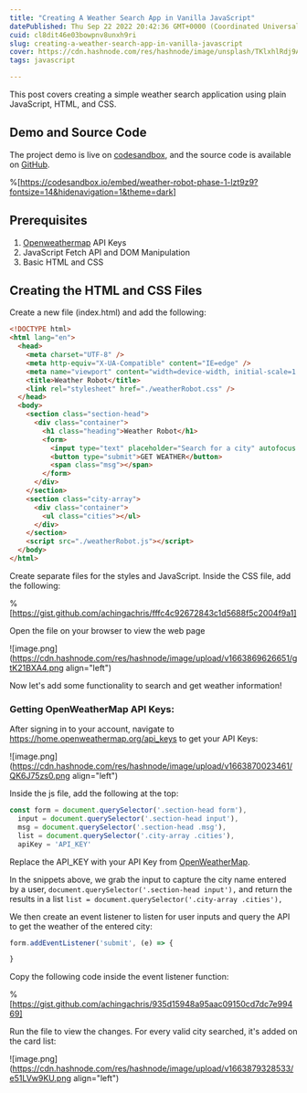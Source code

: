 ```yaml
---
title: "Creating A Weather Search App in Vanilla JavaScript"
datePublished: Thu Sep 22 2022 20:42:36 GMT+0000 (Coordinated Universal Time)
cuid: cl8dit46e03bowpnv8unxh9ri
slug: creating-a-weather-search-app-in-vanilla-javascript
cover: https://cdn.hashnode.com/res/hashnode/image/unsplash/TKlxhlRdj9A/upload/v1662704839483/FenhyLAWU.jpeg
tags: javascript

---
```


This post covers creating a simple weather search application using plain JavaScript, HTML, and CSS.

## Demo and Source Code

The project demo is live on [codesandbox](https://codesandbox.io/s/weather-robot-phase-1-lzt9z9), and the source code is available on [GitHub](https://github.com/achingachris/weather-robot).

%[https://codesandbox.io/embed/weather-robot-phase-1-lzt9z9?fontsize=14&hidenavigation=1&theme=dark]

## Prerequisites

1. [Openweathermap](https://openweathermap.org/) API Keys
2. JavaScript Fetch API and DOM Manipulation
3. Basic HTML and CSS

## Creating the HTML and CSS Files

Create a new file (index.html) and add the following:

```HTML
<!DOCTYPE html>
<html lang="en">
  <head>
    <meta charset="UTF-8" />
    <meta http-equiv="X-UA-Compatible" content="IE=edge" />
    <meta name="viewport" content="width=device-width, initial-scale=1.0" />
    <title>Weather Robot</title>
    <link rel="stylesheet" href="./weatherRobot.css" />
  </head>
  <body>
    <section class="section-head">
      <div class="container">
        <h1 class="heading">Weather Robot</h1>
        <form>
          <input type="text" placeholder="Search for a city" autofocus />
          <button type="submit">GET WEATHER</button>
          <span class="msg"></span>
        </form>
      </div>
    </section>
    <section class="city-array">
      <div class="container">
        <ul class="cities"></ul>
      </div>
    </section>
    <script src="./weatherRobot.js"></script>
  </body>
</html>
```


Create separate files for the styles and JavaScript. Inside the CSS file, add the following:

%[https://gist.github.com/achingachris/fffc4c92672843c1d5688f5c2004f9a1]

Open the file on your browser to view the web page

![image.png](https://cdn.hashnode.com/res/hashnode/image/upload/v1663869626651/gtK21BXA4.png align="left")

Now let's add some functionality to search and get weather information!

### Getting OpenWeatherMap API Keys:

After signing in to your account, navigate to https://home.openweathermap.org/api_keys to get your API Keys:

![image.png](https://cdn.hashnode.com/res/hashnode/image/upload/v1663870023461/QK6J75zs0.png align="left")

Inside the js file, add the following at the top:

```js
const form = document.querySelector('.section-head form'),
  input = document.querySelector('.section-head input'),
  msg = document.querySelector('.section-head .msg'),
  list = document.querySelector('.city-array .cities'),
  apiKey = 'API_KEY'
```

Replace the API_KEY with your API Key from [OpenWeatherMap]( https://home.openweathermap.org/api_keys).

In the snippets above, we grab the input to capture the city name entered by a user, `document.querySelector('.section-head input'),` and return the results in a list `list = document.querySelector('.city-array .cities'),`

We then create an event listener to listen for user inputs and query the API to get the weather of the entered city:

```js
form.addEventListener('submit', (e) => {

}
```

Copy the following code inside the event listener function:

%[https://gist.github.com/achingachris/935d15948a95aac09150cd7dc7e99469]

Run the file to view the changes. For every valid city searched, it's added on the card list:


![image.png](https://cdn.hashnode.com/res/hashnode/image/upload/v1663879328533/e51LVw9KU.png align="left")




